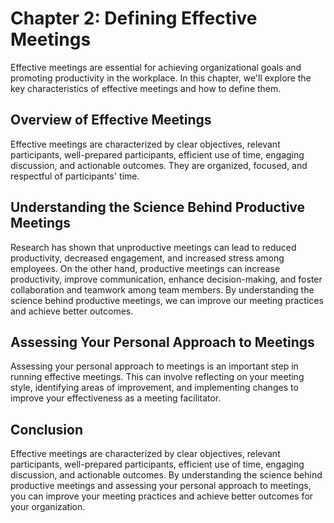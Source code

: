 Chapter 2: Defining Effective Meetings
======================================

Effective meetings are essential for achieving organizational goals and promoting productivity in the workplace. In this chapter, we'll explore the key characteristics of effective meetings and how to define them.

Overview of Effective Meetings
------------------------------

Effective meetings are characterized by clear objectives, relevant participants, well-prepared participants, efficient use of time, engaging discussion, and actionable outcomes. They are organized, focused, and respectful of participants' time.

Understanding the Science Behind Productive Meetings
----------------------------------------------------

Research has shown that unproductive meetings can lead to reduced productivity, decreased engagement, and increased stress among employees. On the other hand, productive meetings can increase productivity, improve communication, enhance decision-making, and foster collaboration and teamwork among team members. By understanding the science behind productive meetings, we can improve our meeting practices and achieve better outcomes.

Assessing Your Personal Approach to Meetings
--------------------------------------------

Assessing your personal approach to meetings is an important step in running effective meetings. This can involve reflecting on your meeting style, identifying areas of improvement, and implementing changes to improve your effectiveness as a meeting facilitator.

Conclusion
----------

Effective meetings are characterized by clear objectives, relevant participants, well-prepared participants, efficient use of time, engaging discussion, and actionable outcomes. By understanding the science behind productive meetings and assessing your personal approach to meetings, you can improve your meeting practices and achieve better outcomes for your organization.
